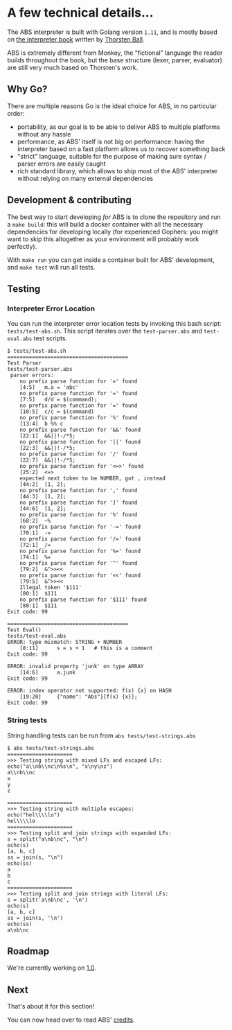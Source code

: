 # A few technical details...

The ABS interpreter is built with Golang version `1.11`, and is mostly based on [the interpreter book](https://interpreterbook.com/) written by [Thorsten Ball](https://twitter.com/thorstenball).

ABS is extremely different from Monkey, the "fictional" language the reader builds throughout the book, but the base structure (lexer, parser, evaluator) are still very much based on Thorsten's work.

## Why Go?

There are multiple reasons Go is the ideal choice for ABS, in no
particular order:

* portability, as our goal is to be able to deliver ABS to
multiple platforms without any hassle
* performance, as ABS' itself is not big on performance: having the
interpreter based on a fast platform allows us to recover
something back
* "strict" language, suitable for the purpose of making sure
syntax / parser errors are easily caught
* rich standard library, which allows to ship most of the ABS'
interpreter without relying on many external dependencies

## Development & contributing

The best way to start developing *for* ABS is to clone the repository
and run a `make build`: this will build a docker container with all
the necessary dependencies for developing locally (for experienced
Gophers: you might want to skip this altogether as your environment
will probably work perfectly).

With `make run` you can get inside a container built for ABS'
development, and `make test` will run all tests.

## Testing
### Interpreter Error Location
You can run the interpreter error location tests by invoking this bash script: `tests/test-abs.sh`. This script iterates over the `test-parser.abs` and `test-eval.abs` test scripts.
```
$ tests/test-abs.sh
=======================================
Test Parser
tests/test-parser.abs
 parser errors:
	no prefix parse function for '=' found
	[4:5]	m.a = 'abc'
	no prefix parse function for '=' found
	[7:5]	d/d = $(command);
	no prefix parse function for '=' found
	[10:5]	c/c = $(command)
	no prefix parse function for '%' found
	[13:4]	b %% c
	no prefix parse function for '&&' found
	[22:1]	&&||!-/*5;
	no prefix parse function for '||' found
	[22:3]	&&||!-/*5;
	no prefix parse function for '/' found
	[22:7]	&&||!-/*5;
	no prefix parse function for '<=>' found
	[25:2]	<=>
	expected next token to be NUMBER, got , instead
	[44:2]	[1, 2];
	no prefix parse function for ',' found
	[44:3]	[1, 2];
	no prefix parse function for ']' found
	[44:6]	[1, 2];
	no prefix parse function for '%' found
	[68:2]	~%
	no prefix parse function for '-=' found
	[70:1]	-=
	no prefix parse function for '/=' found
	[72:1]	/=
	no prefix parse function for '%=' found
	[74:1]	%=
	no prefix parse function for '^' found
	[79:2]	&^>><<
	no prefix parse function for '<<' found
	[79:5]	&^>><<
	Illegal token '$111'
	[80:1]	$111
	no prefix parse function for '$111' found
	[80:1]	$111
Exit code: 99

=======================================
Test Eval()
tests/test-eval.abs
ERROR: type mismatch: STRING + NUMBER
	[8:11]	    s = s + 1   # this is a comment
Exit code: 99

ERROR: invalid property 'junk' on type ARRAY
	[14:6]	    a.junk
Exit code: 99

ERROR: index operator not supported: f(x) {x} on HASH
	[19:20]	    {"name": "Abs"}[f(x) {x}];  
Exit code: 99
```
### String tests
String handling tests can be run from `abs tests/test-strings.abs`
```
$ abs tests/test-strings.abs
=====================
>>> Testing string with mixed LFs and escaped LFs:
echo("a\\nb\\nc\n%s\n", "x\ny\nz")
a\\nb\\nc
x
y
z

=====================
>>> Testing string with multiple escapes:
echo("hel\\\\lo")
hel\\\\lo
=====================
>>> Testing split and join strings with expanded LFs:
s = split("a\nb\nc", "\n")
echo(s)
[a, b, c]
ss = join(s, "\n")
echo(ss)
a
b
c
=====================
>>> Testing split and join strings with literal LFs:
s = split('a\nb\nc', '\n')
echo(s)
[a, b, c]
ss = join(s, '\n')
echo(ss)
a\nb\nc

```

## Roadmap

We're currently working on [1.0](https://github.com/abs-lang/abs/milestone/5).

## Next

That's about it for this section!

You can now head over to read ABS' [credits](/misc/credits).